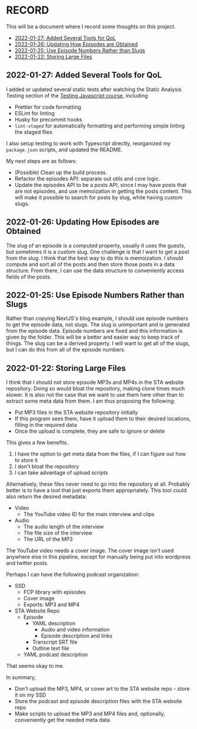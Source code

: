 # RECORD

This will be a document where I record some thoughts on this project.

- [2022-01-27: Added Several Tools for QoL](#2022-01-27-added-several-tools-for-qol)
- [2022-01-26: Updating How Episodes are Obtained](#2022-01-26-updating-how-episodes-are-obtained)
- [2022-01-25: Use Episode Numbers Rather than Slugs](#2022-01-25-use-episode-numbers-rather-than-slugs)
- [2022-01-22: Storing Large Files](#2022-01-22-storing-large-files)

## 2022-01-27: Added Several Tools for QoL

I added or updated several static tests after watching the Static Analysis Testing section of the [Testing Javascript course](https://testingjavascript.com/), including

- Prettier for code formatting
- ESLint for linting
- Husky for precommit hooks
- `lint-staged` for automatically formatting and performing simple linting the staged files

I also setup testing to work with Typescript directly, reorganized my `package.json` scripts, and updated the README.

My next steps are as follows:

- (Possible) Clean up the build process.
- Refactor the episodes API: separate out utils and core logic.
- Update the episodes API to be a posts API, since I may have posts that are not episodes, and use memoization in getting the posts content. This will make it possible to search for posts by slug, while having custom slugs.

## 2022-01-26: Updating How Episodes are Obtained

The slug of an episode is a computed property, usually it uses the guests, but sometimes it is a custom slug.
One challenge is that I want to get a post from the slug.
I think that the best way to do this is memoization.
I should compute and sort all of the posts and then store those posts in a data structure.
From there, I can use the data structure to conveniently access fields of the posts.

## 2022-01-25: Use Episode Numbers Rather than Slugs

Rather than copying NextJS's blog example, I should use episode numbers to get the episode data, not slugs.
The slug is unimportant and is generated from the episode data.
Episode numbers are fixed and this information is given by the folder.
This will be a better and easier way to keep track of things.
The slug can be a derived property.
I will want to get all of the slugs, but I can do this from all of the episode numbers.

## 2022-01-22: Storing Large Files

I think that I should not store episode MP3s and MP4s in the STA website repository.
Doing so would bloat the repository, making clone times much slower.
It is also not the case that we want to use them here other than to extract some meta data from them.
I am thus proposing the following:

- Put MP3 files in the STA website repository initially
- If this program sees them, have it upload them to their desired locations, filling in the required data
- Once the upload is complete, they are safe to ignore or delete

This gives a few benefits.

1. I have the option to get meta data from the files, if I can figure out how to store it
2. I don't bloat the repository
3. I can take advantage of upload scripts

Alternatively, these files never need to go into the repository at all.
Probably better is to have a tool that just exports them appropriately.
This tool could also return the desired metadata:

- Video
  - The YouTube video ID for the main interview and clips
- Audio
  - The audio length of the interview
  - The file size of the interview
  - The URL of the MP3

The YouTube video needs a cover image.
The cover image isn't used anywhere else in this pipeline, except for manually being put into wordpress and twitter posts.

Perhaps I can have the following podcast organization:

- SSD
  - FCP library with episodes
  - Cover image
  - Exports: MP3 and MP4
- STA Website Repo
  - Episode
    - YAML description
      - Audio and video information
      - Episode description and links
    - Transcript SRT file
    - Outline text file
  - YAML podcast description

That seems okay to me.

In summary,

- Don't upload the MP3, MP4, or cover art to the STA website repo - store it on my SSD
- Store the podcast and episode description files with the STA website repo
- Make scripts to upload the MP3 and MP4 files and, optionally, conveniently get the needed meta data
